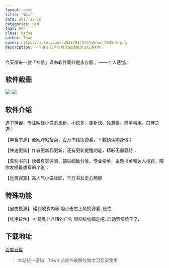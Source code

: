 ```yaml
---
layout: post
title: "妖火"
date: 2017-12-10
categories: ped
tags: APP
class: badge
author: Town
cover: https://i.loli.net/2018/01/17/5a5eecc6589de.png
description: 一个基于安卓本地爬虫封装的论坛类APP.
---
```


今天带来一款「神器」读书软件同样是永存版  。——个人感觉。

## 软件截图

![](https://ws1.sinaimg.cn/large/005uN1Qqgy1fm8muit0xbj31401z4q90.jpg)
![](https://ws1.sinaimg.cn/large/005uN1Qqgy1fm8muh08b2j31401z4dmc.jpg)

## 软件介绍

追书神器，专注网络小说追更新，小说多、更新快、免费看，简单易用，口碑之选！

【丰富书源】全网跨站搜索，百万书籍免费看，下载预读随身带；

【快速更新】作者更新我更新，还有更新提醒功能，精彩无需等待；

【告别书荒】读者真实评测，辅以细致分类、专业榜单、主题书单和达人推荐，陪你发掘最想看的小说；

【远离寂寞】高人气小说社区，千万书友走心畅聊


## 特殊功能

【自由换源】 碰到收费内容 咱点击右上角换源看  ,任性.

【纯净软件】 神马乱七八糟的广告 烦恼统统都走吧. 启动页都给干了.

## 下载地址

[百度云盘](https://pan.baidu.com/s/1dGgjcop)

> 本站统一密码 : Town    此软件破解仅做学习交流使用

